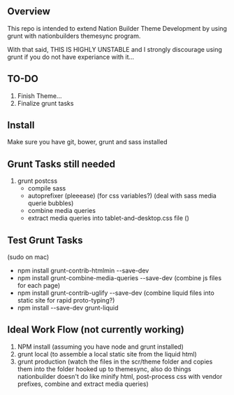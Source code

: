 ## Overview
This repo is intended to extend Nation Builder Theme Development by using grunt with nationbuilders themesync program.

With that said, THIS IS HIGHLY UNSTABLE and I strongly discourage using grunt if you do not have experiance with it...

## TO-DO
1. Finish Theme...
2. Finalize grunt tasks


## Install
Make sure you have git, bower, grunt and sass installed

## Grunt Tasks still needed
1. grunt postcss 
	- compile sass
	- autoprefixer (pleeease) (for css variables?)
	(deal with sass media querie bubbles)
	- combine media queries
	- extract media queries into tablet-and-desktop.css file ()


## Test Grunt Tasks
(sudo on mac)
- npm install grunt-contrib-htmlmin --save-dev
- npm install grunt-combine-media-queries --save-dev
(combine js files for each page)
- npm install grunt-contrib-uglify --save-dev
(combine liquid files into static site for rapid proto-typing?)
- npm install --save-dev grunt-liquid








## Ideal Work Flow (not currently working)
1. NPM install (assuming you have node and grunt installed)
2. grunt local (to assemble a local static site from the liquid html)
3. grunt production 
(watch the files in the scr/theme folder and copies them into the folder hooked up to themesync, also do things nationbuilder doesn't do like minify html, post-process css with vendor prefixes, combine and extract media queries)






